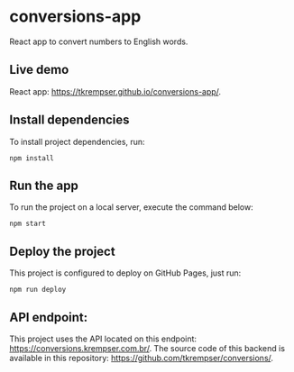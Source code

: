 # conversions-app
React app to convert numbers to English words.

## Live demo
React app: https://tkrempser.github.io/conversions-app/.

## Install dependencies
To install project dependencies, run:
```
npm install
```

## Run the app
To run the project on a local server, execute the command below:
```
npm start
```

## Deploy the project
This project is configured to deploy on GitHub Pages, just run:
```
npm run deploy
```

## API endpoint:
This project uses the API located on this endpoint: https://conversions.krempser.com.br/. The source code of this backend is available in this repository: https://github.com/tkrempser/conversions/.

